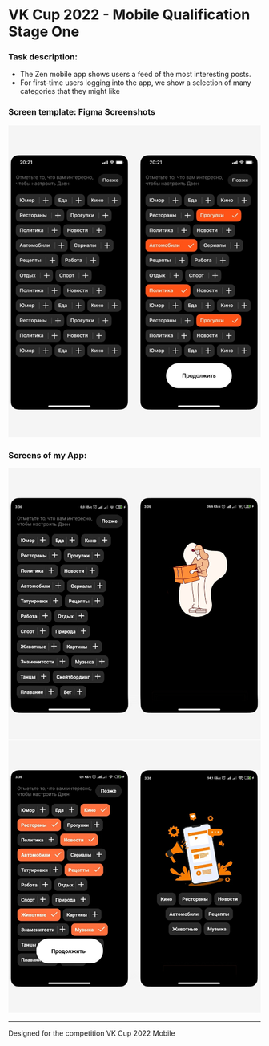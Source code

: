 # VK Cup 2022 - Mobile Qualification Stage One

### Task description:
* The Zen mobile app shows users a feed of the most interesting posts.
* For first-time users logging into the app, we show a selection of many categories that they might like

### Screen template: Figma Screenshots
![Template](app_overview_images/Template.jpg)

### Screens of my App:
![Screen one](app_overview_images/Screen_no_choice_final.jpg)
![Screen two](app_overview_images/Screen_choice_final.jpg)

------------------
Designed for the competition VK Cup 2022 Mobile
